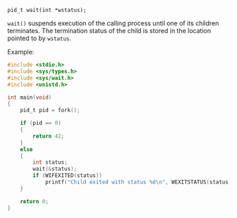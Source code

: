 `pid_t wait(int *wstatus);`

`wait()` suspends execution of the calling process until one of its children terminates. The termination status of the child is stored in the location pointed to by `wstatus`.

Example:
```c
#include <stdio.h>
#include <sys/types.h>
#include <sys/wait.h>
#include <unistd.h>

int main(void)
{
    pid_t pid = fork();

    if (pid == 0)
    {
        return 42;
    }
    else
    {
        int status;
        wait(&status);
        if (WIFEXITED(status))
            printf("Child exited with status %d\n", WEXITSTATUS(status));
    }

    return 0;
}
```
